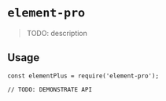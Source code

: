 # `element-pro`

> TODO: description

## Usage

```
const elementPlus = require('element-pro');

// TODO: DEMONSTRATE API
```
